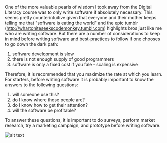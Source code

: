 One of the more valuable pearls of wisdom I took away from the Digital Literacy course was to only write software if absolutely necessary.  This seems pretty counterintuitive given that everyone and their mother keeps telling me that "software is eating the world" and the epic tumblr (http://whartoniteseekscodemonkey.tumblr.com) highlights bros just like me who are writing software.  But there are a number of considerations to keep in mind before writing software and best-practices to follow if one chooses to go down the dark path:

1. software development is slow
2. there is not enough supply of good programmers
3. software is only a fixed cost if you fale - scaling is expensive

Therefore, it is recommended that you maximize the rate at which you learn.  For starters, before writing software it is probably important to know the answers to the following questions:

1. will someone use this?
2. do I know where those people are?
3. do I know how to get their attention?
4. will the software be profitable?

To answer these questions, it is important to do surveys, perform market research, try a marketing campaign, and prototype before writing software.


![alt text](http://thumbs.dreamstime.com/thumblarge_5/11027117619yK2Hy.jpg)
